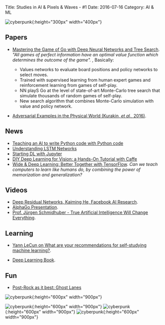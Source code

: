 Title: Studies in AI & Pixels & Waves - #1
Date: 2016-07-16
Category: AI & ML


![cyberpunk](./cyberpunk/3.gif){:height="300px" width="400px"}




## Papers

* [Mastering the Game of Go with Deep Neural Networks and Tree Search](https://gogameguru.com/i/2016/03/deepmind-mastering-go.pdf). *"All games of perfect information have an optimal 
value function which determines the outcome of the game".* , Basically:

	- Values networks to evaluate board positions and policy networks to select moves.
	- Trained with supervised learning from human expert games and reinforcement learning from games of self-play.
	-  NN playS Go at the level of state-of-art Monte-Carlo tree search that simulate thousands of random games of self-play.
	- New search algorithm that combines Monte-Carlo simulation with value and policy network.

* [Adversarial Examples in the Physical World (Kurakin, *et al.*, 2016)](http://arxiv.org/pdf/1607.02533v1.pdf).



## News

* [Teaching an AI to write Python code with Python code](http://www.benjamintd.com/blog/spynet/?utm_campaign=Artificial%2BIntelligence%2BWeekly&utm_medium=web&utm_source=Artificial_Intelligence_Weekly_42)
* [Understanding LSTM Networks](http://colah.github.io/posts/2015-08-Understanding-LSTMs/)
* [Starting DL with Jupyter](http://efavdb.com/deep-learning-with-jupyter-on-aws/)
* [DIY Deep Learning for Vision:  a Hands-On Tutorial with Caffe](https://docs.google.com/presentation/d/1UeKXVgRvvxg9OUdh_UiC5G71UMscNPlvArsWER41PsU/edit#slide=id.gc2fcdcce7_216_515)
* [Wide & Deep Learning: Better Together with TensorFlow](https://research.googleblog.com/2016/06/wide-deep-learning-better-together-with.html). *Can we teach computers to learn like humans do, by combining the power of memorization and generalization?*


## Videos

* [Deep Residual Networks, Kaiming He, Facebook AI Research](http://icml.cc/2016/tutorials/icml2016_tutorial_deep_residual_networks_kaiminghe.pdf).
* [AlphaGo Presentation](http://www0.cs.ucl.ac.uk/staff/d.silver/web/Resources_files/AlphaGo_IJCAI.pdf).
* [Prof. Jürgen Schmidhuber - True Artificial Intelligence Will Change Everything](https://www.youtube.com/watch?v=XkltShNd6XE).

## Learning

* [Yann LeCun on What are your recommendations for self-studying machine learning?](https://www.quora.com/What-are-your-recommendations-for-self-studying-machine-learning/answer/Yann-LeCun).

* [Deep Learning Book](http://www.deeplearningbook.org/).

## Fun

* [Post-Rock as it best: Ghost Lanes](https://diogenes.greedbag.com/buy/ghost-lanes-0/ )


![cyberpunk](./draws/101.png){:height="600px" width="900px"}

![cyberpunk](./draws/5.png){:height="600px" width="900px"}
![cyberpunk](./draws/6.png){:height="600px" width="900px"}
![cyberpunk](./draws/7.png){:height="600px" width="900px"}